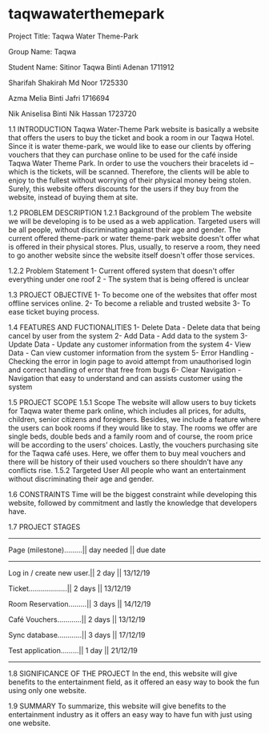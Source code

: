 # taqwawaterthemepark

Project Title: Taqwa Water Theme-Park

Group Name: Taqwa

Student Name: 
Sitinor Taqwa Binti Adenan 	1711912

Sharifah Shakirah Md Noor	1725330

Azma Melia Binti Jafri 		1716694

Nik Aniselisa Binti Nik Hassan	1723720


1.1 INTRODUCTION
	Taqwa Water-Theme Park website is basically a website that offers the users to buy the ticket and book a room in our Taqwa Hotel. Since it is water theme-park, we would like to ease our clients by offering vouchers that they can purchase online to be used for the café inside Taqwa Water Theme Park. In order to use the vouchers their bracelets id – which is the tickets, will be scanned. Therefore, the clients will be able to enjoy to the fullest without worrying of their physical money being stolen.
Surely, this website offers discounts for the users if they buy from the website, instead of buying them at site.


1.2 PROBLEM DESCRIPTION
1.2.1 Background of the problem
The website we will be developing is to be used as a web application. Targeted users will be all people, without discriminating against their age and gender. The current offered theme-park or water theme-park website doesn't offer what is offered in their physical stores. Plus, usually, to reserve a room, they need to go another website since the website itself doesn't offer those services. 

1.2.2 Problem Statement
1- Current offered system that doesn't offer everything under one roof
2 - The system that is being offered is unclear

1.3 PROJECT OBJECTIVE
1- To become one of the websites that offer most offline services online.
2- To become a reliable and trusted website
3- To ease ticket buying process.

1.4 FEATURES AND FUCTIONALITIES
1- Delete Data - Delete data that being cancel by user from the system 
2- Add Data - Add data to the system
3- Update Data - Update any customer information from the system
4- View Data - Can view customer information from the system
5- Error Handling - Checking the error in login page to avoid attempt from unauthorised login and correct handling of error that free from bugs
6- Clear Navigation - Navigation that easy to understand and can assists customer using the system

1.5 PROJECT SCOPE
1.5.1 Scope
The website will allow users to buy tickets for Taqwa water theme park online, which includes all prices, for adults, children, senior citizens and foreigners. Besides, we include a feature where the users can book rooms if they would like to stay. The rooms we offer are single beds, double beds and a family room and of course, the room price will be according to the users’ choices. Lastly, the vouchers purchasing site for the Taqwa café uses. Here, we offer them to buy meal vouchers and there will be history of their used vouchers so there shouldn’t have any conflicts rise. 
1.5.2 Targeted User
All people who want an entertainment without discriminating their age and gender.

1.6 CONSTRAINTS
Time will be the biggest constraint while developing this website, followed by commitment and lastly the knowledge that developers have.

1.7 PROJECT STAGES
- - - - - - - - - - - - - - - - - - - - - - - - - - - - - - - -
Page (milestone).........|| day needed   || due date
- - - - - - - - - - - - - - - - - - - - - - - - - - - - - - - -
Log in / create new user.|| 2 day	|| 13/12/19 

Ticket...................|| 2 days	|| 13/12/19

Room Reservation.........|| 3 days	|| 14/12/19

Café Vouchers............|| 2 days	|| 13/12/19

Sync database............|| 3 days	|| 17/12/19

Test application.........|| 1 day	|| 21/12/19
- - - - - - - - - - - - - - - - - - - - - - - - - - - - - - - -
1.8 SIGNIFICANCE OF THE PROJECT
In the end, this website will give benefits to the entertainment field, as it offered an easy way to book the fun using only one website.

1.9 SUMMARY
To summarize, this website will give benefits to the entertainment industry as it offers an easy way to have fun with just using one website. 
